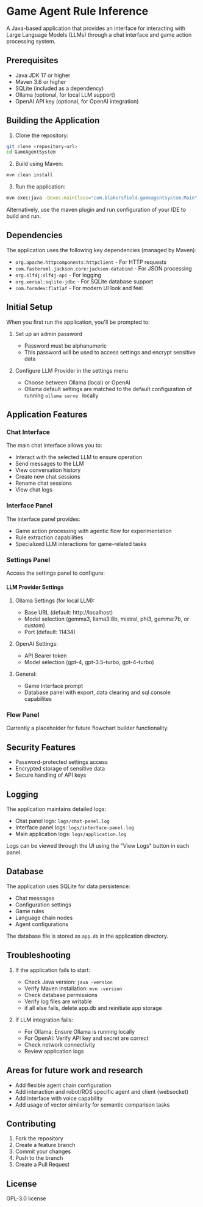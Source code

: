 # Game Agent Rule Inference

A Java-based application that provides an interface for interacting with Large Language Models (LLMs) through a chat interface and game action processing system.

## Prerequisites

- Java JDK 17 or higher
- Maven 3.6 or higher
- SQLite (included as a dependency)
- Ollama (optional, for local LLM support)
- OpenAI API key (optional, for OpenAI integration)

## Building the Application

1. Clone the repository:
```bash
git clone <repository-url>
cd GameAgentSystem
```

2. Build using Maven:
```bash
mvn clean install
```

3. Run the application:
```bash
mvn exec:java -Dexec.mainClass="com.blakersfield.gameagentsystem.Main"
```
Alternatively, use the maven plugin and run configuration of your IDE to build and run.

## Dependencies

The application uses the following key dependencies (managed by Maven):

- `org.apache.httpcomponents:httpclient` - For HTTP requests
- `com.fasterxml.jackson.core:jackson-databind` - For JSON processing
- `org.slf4j:slf4j-api` - For logging
- `org.xerial:sqlite-jdbc` - For SQLite database support
- `com.formdev:flatlaf` - For modern UI look and feel

## Initial Setup

When you first run the application, you'll be prompted to:

1. Set up an admin password
   - Password must be alphanumeric
   - This password will be used to access settings and encrypt sensitive data

2. Configure LLM Provider in the settings menu
   - Choose between Ollama (local) or OpenAI
   - Ollama default settings are matched to the default configuration of running ```ollama serve ``` locally

## Application Features

### Chat Interface

The main chat interface allows you to:
- Interact with the selected LLM to ensure operation
- Send messages to the LLM
- View conversation history
- Create new chat sessions
- Rename chat sessions
- View chat logs

### Interface Panel

The interface panel provides:
- Game action processing with agentic flow for experimentation
- Rule extraction capabilities
- Specialized LLM interactions for game-related tasks

### Settings Panel

Access the settings panel to configure:

#### LLM Provider Settings

1. Ollama Settings (for local LLM):
   - Base URL (default: http://localhost)
   - Model selection (gemma3, llama3:8b, mistral, phi3, gemma:7b, or custom)
   - Port (default: 11434)

2. OpenAI Settings:
   - API Bearer token
   - Model selection (gpt-4, gpt-3.5-turbo, gpt-4-turbo)
  
3. General:
   - Game Interface prompt
   - Database panel with export, data clearing and sql console capabilites 

### Flow Panel

Currently a placeholder for future flowchart builder functionality.

## Security Features

- Password-protected settings access
- Encrypted storage of sensitive data
- Secure handling of API keys

## Logging

The application maintains detailed logs:
- Chat panel logs: `logs/chat-panel.log`
- Interface panel logs: `logs/interface-panel.log`
- Main application logs: `logs/application.log`

Logs can be viewed through the UI using the "View Logs" button in each panel.

## Database

The application uses SQLite for data persistence:
- Chat messages
- Configuration settings
- Game rules
- Language chain nodes
- Agent configurations

The database file is stored as `app.db` in the application directory.

## Troubleshooting

1. If the application fails to start:
   - Check Java version: `java -version`
   - Verify Maven installation: `mvn -version`
   - Check database permissions
   - Verify log files are writable
   - if all else fails, delete app.db and reinitiate app storage

2. If LLM integration fails:
   - For Ollama: Ensure Ollama is running locally
   - For OpenAI: Verify API key and secret are correct
   - Check network connectivity
   - Review application logs
## Areas for future work and research
   - Add flexible agent chain configuration
   - Add interaction and robot/ROS specific agent and client (websocket)
   - Add interface with voice capability
   - Add usage of vector similarity for semantic comparison tasks
## Contributing

1. Fork the repository
2. Create a feature branch
3. Commit your changes
4. Push to the branch
5. Create a Pull Request

## License

 GPL-3.0 license
